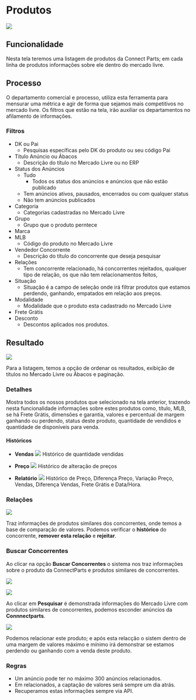 # Produtos

![](http://developers.connectparts.com.br/imagens/SDPprod01.png)

## Funcionalidade

Nesta tela teremos uma listagem de produtos da Connect Parts; em cada linha de produtos informações sobre ele dentro do mercado livre.

## Processo

O departamento comercial e processo, utiliza esta ferramenta para mensurar uma métrica e agir de forma que sejamos mais competitivos no mercado livre. Os filtros que estão na tela, irão auxiliar os departamentos no afilamento de informações.

### Filtros

- DK ou Pai
    - Pesquisas específicas pelo DK do produto ou seu código Pai
- Título Anúncio ou Ábacos 
    - Descrição do título no Mercado Livre ou no ERP 
- Status dos Anúncios
    - Tudo
        - Todos os status dos anúncios e anúncios que não estão publicado
    - Tem anúncios ativos, pausados, encerrados ou com qualquer status
    - Não tem anúncios publicados
- Categoria
    - Categorias cadastradas no Mercado Livre
- Grupo
    - Grupo que o produto perntece
- Marca
- MLB
    - Código do produto no Mercado Livre
- Vendedor Concorrente
    - Descrição do título do concorrente que deseja pesquisar
- Relações
    - Tem concorrente relacionado, há concorrentes rejeitados, qualquer tipo de relação, os que não tem relacionamentos feitos, 
- Situação
    - Situação é a campo de seleção onde irá filtrar produtos que estamos perdendo, ganhando, empatados em relação aos preços.
- Modalidade
    - Modalidade que o produto esta cadastrado no Mercado Livre
- Frete Grátis
- Desconto
    - Descontos aplicados nos produtos.


## Resultado

![](http://developers.connectparts.com.br/imagens/SDPprod02.png)

Para a listagem, temos a opção de ordenar os resultados, exibição de títulos no Mercado Livre ou Ábacos e paginação.

### Detalhes

Mostra todos os nossos produtos que selecionado na tela anterior, trazendo nesta funcionalidade informações sobre estes produtos como, título, MLB, se há Frete Grátis, dimensões e garantia, valores e percentual de margem ganhando ou perdendo, status deste produto, quantidade de vendidos e quantidade de disponíveis para venda.

#### Históricos

- **Vendas**
![](http://developers.connectparts.com.br/imagens/spdBosta01.png)
Histórico de quantidade vendidas

- **Preço**
![](http://developers.connectparts.com.br/imagens/spdBosta02.png)
Histórico de alteração de preços

- **Relatório**
![](http://developers.connectparts.com.br/imagens/spdBosta03.png)
Histórico de Preço, Diferença Preço, Variação Preço, Vendas, Diferença Vendas, Frete Grátis e Data/Hora.

### Relações

![](http://developers.connectparts.com.br/imagens/spdBosta04.png)

Traz informações de produtos similares dos concorrentes, onde temos a base de comparação de valores. Podemos verificar o **histórico** do concorrente, **remover esta relação** e **rejeitar**.

### Buscar Concorrentes

Ao clicar na opção **Buscar Concorrentes** o sistema nos traz informações sobre o produto da ConnectParts e produtos similares de concorrentes.

![](http://developers.connectparts.com.br/imagens/buscarCorrentes01.png)

![](http://developers.connectparts.com.br/imagens/buscarCorrentes02.png)

Ao clicar em **Pesquisar** é demonstrada informações do Mercado Livre com produtos similares de concorrentes, podemos esconder anúncios da **Connnectparts**.

![](http://developers.connectparts.com.br/imagens/buscarCorrentes03.png)

Podemos relacionar este produto; e após esta relacção o sistem dentro de uma margem de valores máximo e mínimo irá demonstrar se estamos perdendo ou ganhando com a venda deste produto.

### Regras

* Um anúncio pode ter no máximo 300 anúncios relacionados.
* Em relacionados, a captação de valores será sempre um dia atrás.
* Recuperamos estas informações sempre via API.

